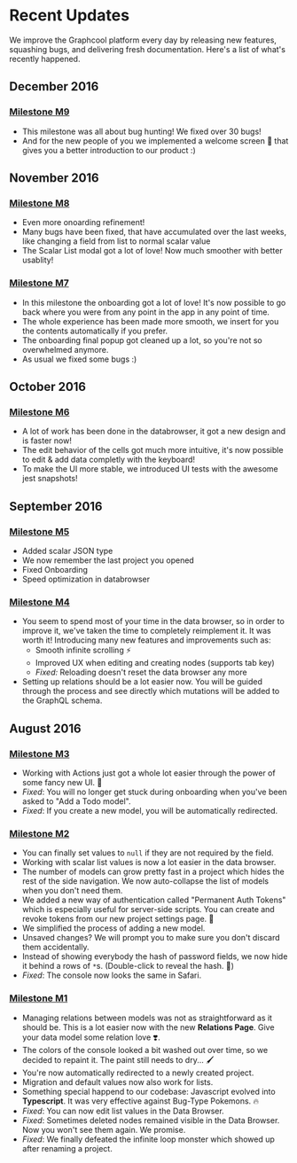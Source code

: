 # Recent Updates

We improve the Graphcool platform every day by releasing new features, squashing bugs, and delivering fresh documentation. Here's a list of what's recently happened.

## December 2016
### [Milestone M9](https://github.com/graphcool/console/milestone/9)
* This milestone was all about bug hunting! We fixed over 30 bugs!
* And for the new people of you we implemented a welcome screen 👋 that gives you a better introduction to our product :)

## November 2016
### [Milestone M8](https://github.com/graphcool/console/milestone/8)
* Even more onoarding refinement!
* Many bugs have been fixed, that have accumulated over the last weeks, like changing a field from list to normal scalar value
* The Scalar List modal got a lot of love! Now much smoother with better usablity!

### [Milestone M7](https://github.com/graphcool/console/milestone/7)
* In this milestone the onboarding got a lot of love! It's now possible to go back where you were from any point in the app in any point of time.
* The whole experience has been made more smooth, we insert for you the contents automatically if you prefer.
* The onboarding final popup got cleaned up a lot, so you're not so overwhelmed anymore.
* As usual we fixed some bugs :)


## October 2016

### [Milestone M6](https://github.com/graphcool/console/milestone/6)
* A lot of work has been done in the databrowser, it got a new design and is faster now!
* The edit behavior of the cells got much more intuitive, it's now possible to edit & add data completly with the keyboard!
* To make the UI more stable, we introduced UI tests with the awesome jest snapshots!

## September 2016

### [Milestone M5](https://github.com/graphcool/console/milestone/5)
* Added scalar JSON type
* We now remember the last project you opened
* Fixed Onboarding
* Speed optimization in databrowser

### [Milestone M4](https://github.com/graphcool/console/milestone/4)
* You seem to spend most of your time in the data browser, so in order to improve it, we've taken the time to completely reimplement it. It was worth it! Introducing many new features and improvements such as:
	* Smooth infinite scrolling ⚡️
	* Improved UX when editing and creating nodes (supports tab key)
	* *Fixed:* Reloading doesn't reset the data browser any more
* Setting up relations should be a lot easier now. You will be guided through the process and see directly which mutations will be added to the GraphQL schema.

## August 2016

### [Milestone M3](https://github.com/graphcool/console/milestone/3)
* Working with Actions just got a whole lot easier through the power of some fancy new UI. 🎊
* *Fixed*: You will no longer get stuck during onboarding when you've been asked to "Add a Todo model". 
* *Fixed*: If you create a new model, you will be automatically redirected.

### [Milestone M2](https://github.com/graphcool/console/milestone/2)
* You can finally set values to `null` if they are not required by the field.
* Working with scalar list values is now a lot easier in the data browser.
* The number of models can grow pretty fast in a project which hides the rest of the side navigation. We now auto-collapse the list of models when you don't need them.
* We added a new way of authentication called "Permanent Auth Tokens" which is especially useful for server-side scripts. You can create and revoke tokens from our new project settings page. 🔑
* We simplified the process of adding a new model.
* Unsaved changes? We will prompt you to make sure you don't discard them accidentally.
* Instead of showing everybody the hash of password fields, we now hide it behind a rows of `*`s. (Double-click to reveal the hash. 🎩)
* *Fixed*: The console now looks the same in Safari.

### [Milestone M1](https://github.com/graphcool/console/milestone/1)

* Managing relations between models was not as straightforward as it should be. This is a lot easier now with the new **Relations Page**. Give your data model some relation love ❣️.
* The colors of the console looked a bit washed out over time, so we decided to repaint it. The paint still needs to dry... 🖌
* You're now automatically redirected to a newly created project.
* Migration and default values now also work for lists.
* Something special happend to our codebase: Javascript evolved into **Typescript**. It was very effective against Bug-Type Pokemons. 🔥
* *Fixed*: You can now edit list values in the Data Browser.
* *Fixed*: Sometimes deleted nodes remained visible in the Data Browser. Now you won't see them again. We promise.
* *Fixed*: We finally defeated the infinite loop monster which showed up after renaming a project.
